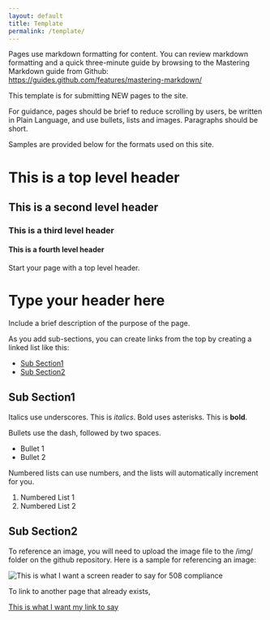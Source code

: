 ```yaml
---
layout: default
title: Template
permalink: /template/
---
```


Pages use markdown formatting for content.  You can review markdown formatting and a quick three-minute guide by browsing to the Mastering Markdown guide from Github: https://guides.github.com/features/mastering-markdown/

This template is for submitting NEW pages to the site.   

For guidance, pages should be brief to reduce scrolling by users, be written in Plain Language, and use bullets, lists and images.  Paragraphs should be short.

Samples are provided below for the formats used on this site.

# This is a top level header
## This is a second level header
### This is a third level header
#### This is a fourth level header

Start your page with a top level header.

# Type your header here

Include a brief description of the purpose of the page.

As you add sub-sections, you can create links from the top by creating a linked list like this:

- [Sub Section1](#sub-section1)
- [Sub Section2](#sub-section2)

## Sub Section1

Italics use underscores.  This is _italics_.
Bold uses asterisks.  This is **bold**.

Bullets use the dash, followed by two spaces. 

-  Bullet 1
-  Bullet 2

Numbered lists can use numbers, and the lists will automatically increment for you.

1. Numbered List 1
1. Numbered List 2


## Sub Section2

To reference an image, you will need to upload the image file to the /img/ folder on the github repository.  Here is a sample for referencing an image:

![This is what I want a screen reader to say for 508 compliance]({{site.baseurl}}/img/thisisthesampleimagefile.png)

To link to another page that already exists, 

[This is what I want my link to say]({{site.baseurl}}/insertlink/) 
